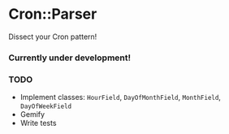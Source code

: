 Cron::Parser
============

Dissect your Cron pattern!

### Currently under development!

### TODO
- Implement classes: `HourField`, `DayOfMonthField`, `MonthField`, `DayOfWeekField`
- Gemify
- Write tests